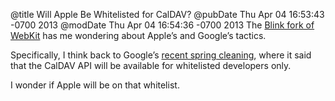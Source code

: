 @title Will Apple Be Whitelisted for CalDAV?
@pubDate Thu Apr 04 16:53:43 -0700 2013
@modDate Thu Apr 04 16:54:36 -0700 2013
The <a href="http://www.chromium.org/blink">Blink fork of WebKit</a> has me wondering about Apple’s and Google’s tactics.

Specifically, I think back to Google’s <a href="http://googleblog.blogspot.com/2013/03/a-second-spring-of-cleaning.html">recent spring cleaning</a>, where it said that the CalDAV API will be available for whitelisted developers only.

I wonder if Apple will be on that whitelist.
